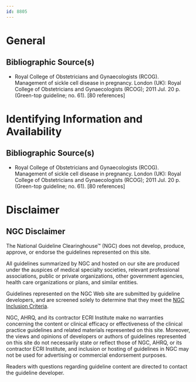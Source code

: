 ```yaml
---
id: 8805
---
```


# General

## Bibliographic Source(s)

- Royal College of Obstetricians and Gynaecologists (RCOG). Management of sickle cell disease in pregnancy. London (UK): Royal College of Obstetricians and Gynaecologists (RCOG); 2011 Jul. 20 p. (Green-top guideline; no. 61). [80 references]

# Identifying Information and Availability

## Bibliographic Source(s)

- Royal College of Obstetricians and Gynaecologists (RCOG). Management of sickle cell disease in pregnancy. London (UK): Royal College of Obstetricians and Gynaecologists (RCOG); 2011 Jul. 20 p. (Green-top guideline; no. 61). [80 references]

# Disclaimer

## NGC Disclaimer

The National Guideline Clearinghouse™ (NGC) does not develop, produce, approve, or endorse the guidelines represented on this site.

All guidelines summarized by NGC and hosted on our site are produced under the auspices of medical specialty societies, relevant professional associations, public or private organizations, other government agencies, health care organizations or plans, and similar entities.

Guidelines represented on the NGC Web site are submitted by guideline developers, and are screened solely to determine that they meet the [NGC Inclusion Criteria](/help-and-about/summaries/inclusion-criteria).

NGC, AHRQ, and its contractor ECRI Institute make no warranties concerning the content or clinical efficacy or effectiveness of the clinical practice guidelines and related materials represented on this site. Moreover, the views and opinions of developers or authors of guidelines represented on this site do not necessarily state or reflect those of NGC, AHRQ, or its contractor ECRI Institute, and inclusion or hosting of guidelines in NGC may not be used for advertising or commercial endorsement purposes.

Readers with questions regarding guideline content are directed to contact the guideline developer.

